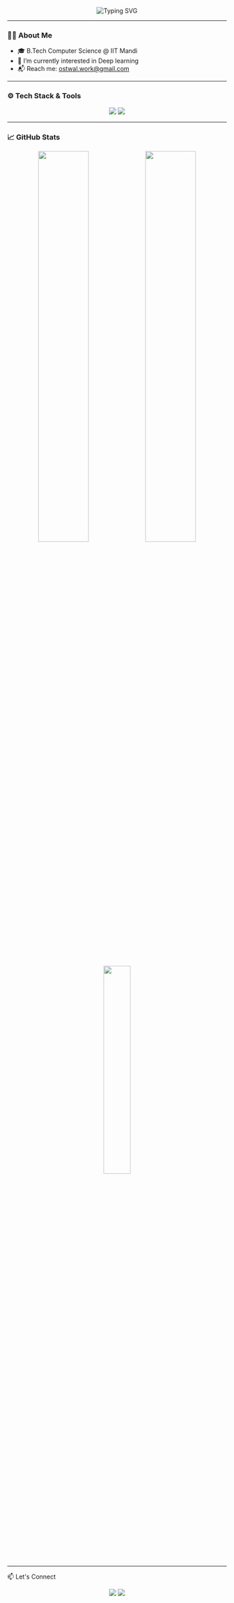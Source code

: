 
<!--
**BhavikOstwal/BhavikOstwal** is a ✨ _special_ ✨ repository because its `README.md` (this file) appears on your GitHub profile.

Here are some ideas to get you started:

- 🔭 I’m currently working on ...
- 🌱 I’m currently learning ...
- 👯 I’m looking to collaborate on ...
- 🤔 I’m looking for help with ...
- 💬 Ask me about ...
- 📫 How to reach me: ...
- 😄 Pronouns: ...
- ⚡ Fun fact: ...
-->

<!-- Banner -->
<p align="center">
  <img src="https://readme-typing-svg.demolab.com?font=Fira+Code&size=24&pause=1000&color=EAF2F8&center=true&vCenter=true&width=800&lines=Hi+%F0%9F%91%8B%2C+I'm+Bhavik+Ostwal.;Just+another+learner+trying+to+build+meaningful+things." alt="Typing SVG" />
</p>

---

### 👨‍💻 About Me

- 🎓 B.Tech Computer Science @ IIT Mandi
- 🌱 I’m currently interested in Deep learning
- 📬 Reach me: [ostwal.work@gmail.com](mailto:ostwal.work@gmail.com)

---

### ⚙️ Tech Stack & Tools

<p align="center">
  <img src="https://skillicons.dev/icons?i=python,cpp,qt,linux,pytorch,opencv" />
  <img src="https://skillicons.dev/icons?i=docker,js,git,postman" />
</p>

---

### 📈 GitHub Stats

<p align="center">
  <img src="https://github-readme-stats.vercel.app/api?username=bhavikostwal&show_icons=true&rank_icon=github&theme=transparent&count_private=true&hide_border=true" width="48%" />
  <img src="https://github-readme-streak-stats.herokuapp.com?user=bhavikostwal&theme=transparent&hide_border=true" width="48%" />
  <img src="https://github-readme-stats.vercel.app/api/top-langs/?username=bhavikostwal&layout=compact&theme=transparent&hide_border=true&langs_count=8" width="35%" />
</p>

---

<!-- ### 🏆 GitHub Trophies

<p align="center">
  <img src="https://github-profile-trophy.vercel.app/?username=bhavikostwal&theme=onedark&no-frame=true&no-bg=true&margin-w=10" />
</p>

---
-->

📫 Let's Connect
<p align="center"> <a href="mailto:ostwal.work@gmail.com"><img src="https://img.shields.io/badge/Email-D14836?style=flat&logo=gmail&logoColor=white"/></a> <a href="https://linkedin.com/in/bhavikostwal"><img src="https://img.shields.io/badge/LinkedIn-blue?style=flat&logo=linkedin&logoColor=white"/></a> </p>
